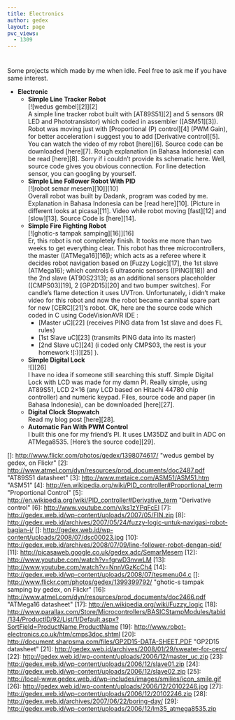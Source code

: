 ```yaml
---
title: Electronics
author: gedex
layout: page
pvc_views:
  - 1309
---
```

# 

Some projects which made by me when idle. Feel free to ask me if you have same interest.

*   **Electronic** 
    *   **Simple Line Tracker Robot**  
        [![wedus gembel][2]][2]  
        A simple line tracker robot built with [AT89S51][2] and 5 sensors (IR LED and Phototransistor) which coded in assembler ([ASM51][3]). Robot was moving just with [Proportional (P) control][4] (PWM Gain), for better acceleration i suggest you to add [Derivative control][5]. You can watch the video of my robot [here][6]. Source code can be downloaded [here][7]. Rough explanation (in Bahasa Indonesia) can be read [here][8]. Sorry if i couldn’t provide its schematic here. Well, source code gives you obvious connection. For line detection sensor, you can googling by yourself.
    *   **Simple Line Follower Robot With PID**  
        [![robot semar mesem][10]][10]  
        Overall robot was built by Dadank, program was coded by me. Explanation in Bahasa Indonesia can be [read here][10]. [Picture in different looks at picasa][11]. Video while robot moving [fast][12] and [slow][13]. Source Code is [here][14].
    *   **Simple Fire Fighting Robot**  
        [![ghotic-s tampak samping][16]][16]  
        Er, this robot is not completely finish. It tooks me more than two weeks to get everything clear. This robot has three microcontrollers, the master ([ATMega16][16]); which acts as a referee where it decides robot navigation based on [Fuzzy Logic][17], the 1st slave (ATMega16); which controls 6 ultrasonic sensors ([PING][18]) and the 2nd slave (AT90S2313); as an additional sensors placeholder ([CMPS03][19], 2 [GP2D15][20] and two bumper switches). For candle’s flame detection it uses UVTron. Unfortunately, i didn’t make video for this robot and now the robot became cannibal spare part for new [CERC][21]‘s robot. OK, here are the source code which coded in C using CodeVisionAVR IDE :  
        *   [Master uC][22] (receives PING data from 1st slave and does FL rules)
        *   [1st Slave uC][23] (transmits PING data into its master)
        *   [2nd Slave uC][24] (i coded only CMPS03, the rest is your homework ![:)][25] ).
    *   **Simple Digital Lock**  
        ![][26]  
        I have no idea if someone still searching this stuff. Simple Digital Lock with LCD was made for my damn PI. Really simple, using AT89S51, LCD 2×16 (any LCD based on Hitachi 44780 chip controller) and numeric keypad. Files, source code and paper (in Bahasa Indonesia), can be downloaded [here][27].
    *   **Digital Clock Stopwatch**  
        Read my blog post [here][28].
    *   **Automatic Fan With PWM Control**  
        I built this one for my friend’s PI. It uses LM35DZ and built in ADC on ATMega8535. [Here’s the source code][29].

 []: http://www.flickr.com/photos/gedex/1398074617/ "wedus gembel by gedex, on Flickr"
 [2]: http://www.atmel.com/dyn/resources/prod_documents/doc2487.pdf "AT89S51 datasheet"
 [3]: http://www.metaice.com/ASM51/ASM51.htm "ASM51"
 [4]: http://en.wikipedia.org/wiki/PID_controller#Proportional_term "Proportional Control"
 [5]: http://en.wikipedia.org/wiki/PID_controller#Derivative_term "Derivative control"
 [6]: http://www.youtube.com/v/ks1zYPqFcEI
 [7]: http://gedex.web.id/wp-content/uploads/2007/05/FIN.zip
 [8]: http://gedex.web.id/archives/2007/05/24/fuzzy-logic-untuk-navigasi-robot-bagian-i/
 []: http://gedex.web.id/wp-content/uploads/2008/07/dsc00023.jpg
 [10]: http://gedex.web.id/archives/2008/07/09/line-follower-robot-dengan-pid/
 [11]: http://picasaweb.google.co.uk/gedex.adc/SemarMesem
 [12]: http://www.youtube.com/watch?v=fgrwD3nvwLM
 [13]: http://www.youtube.com/watch?v=NnnVGzKcCh4
 [14]: http://gedex.web.id/wp-content/uploads/2008/07/tesmenu04.c
 []: http://www.flickr.com/photos/gedex/1399399792/ "ghotic-s tampak samping by gedex, on Flickr"
 [16]: http://www.atmel.com/dyn/resources/prod_documents/doc2466.pdf "ATMega16 datasheet"
 [17]: http://en.wikipedia.org/wiki/Fuzzy_logic
 [18]: http://www.parallax.com/Store/Microcontrollers/BASICStampModules/tabid/134/ProductID/92/List/1/Default.aspx?SortField=ProductName,ProductName
 [19]: http://www.robot-electronics.co.uk/htm/cmps3doc.shtml
 [20]: http://document.sharpsma.com/files/GP2D15-DATA-SHEET.PDF "GP2D15 datasheet"
 [21]: http://gedex.web.id/archives/2008/01/29/sweater-for-cerc/
 [22]: http://gedex.web.id/wp-content/uploads/2006/12/master_uc.zip
 [23]: http://gedex.web.id/wp-content/uploads/2006/12/slave01.zip
 [24]: http://gedex.web.id/wp-content/uploads/2006/12/slave02.zip
 [25]: http://local-www.gedex.web.id/wp-includes/images/smilies/icon_smile.gif
 [26]: http://gedex.web.id/wp-content/uploads/2006/12/20102246.jpg
 [27]: http://gedex.web.id/wp-content/uploads/2006/12/20102246.zip
 [28]: http://gedex.web.id/archives/2007/06/22/boring-day/
 [29]: http://gedex.web.id/wp-content/uploads/2006/12/lm35_atmega8535.zip